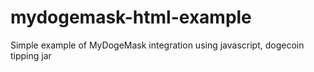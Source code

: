 # mydogemask-html-example
Simple example of MyDogeMask integration using javascript, dogecoin tipping jar
